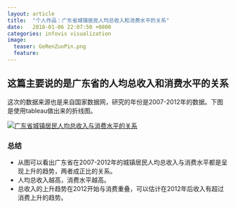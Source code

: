 ```yaml
---
layout: article
title:  "个人作品：广东省城镇居民人均总收入和消费水平的关系"
date:   2018-01-06 22:07:50 +0800
categories: infovis visualization
image:
  teaser: GeRenZuoPin.png
  feature: 
---
```


## 这篇主要说的是广东省的人均总收入和消费水平的关系

这次的数据来源也是来自国家数据网，研究的年份是2007-2012年的数据。下图是使用tableau做出来的折线图。

<div class='tableauPlaceholder' id='viz1515320735519' style='position: relative'>
         <noscript><a href='#'><img alt='广东省城镇居民人均总收入与消费水平的关系 ' 
src='https:&#47;&#47;public.tableau.com&#47;static&#47;images&#47;1_&#47;1_5342&#47;sheet0&#47;1_rss.png' style='border: none' /></a>
         </noscript>
		 <object class='tableauViz'  style='display:none;'><param name='host_url' value='https%3A%2F%2Fpublic.tableau.com%2F' /> <param name='embed_code_version' value='3' /> <param name='path' value='views&#47;1_5342&#47;sheet0?:embed=y&amp;:display_count=y&amp;publish=yes' /> <param name='toolbar' value='yes' /><param name='static_image' value='https:&#47;&#47;public.tableau.com&#47;static&#47;images&#47;1_&#47;1_5342&#47;sheet0&#47;1.png' /> <param name='animate_transition' value='yes' /><param name='display_static_image' value='yes' /><param name='display_spinner' value='yes' /><param name='display_overlay' value='yes' /><param name='display_count' value='yes' /><param name='filter' value='publish=yes' />
		 </object>
</div>                
<script type='text/javascript'>                    var divElement = document.getElementById('viz1515320735519');                    var vizElement = divElement.getElementsByTagName('object')[0];                    vizElement.style.width='100%';vizElement.style.height=(divElement.offsetWidth*0.75)+'px';                    var scriptElement = document.createElement('script');                    scriptElement.src = 'https://public.tableau.com/javascripts/api/viz_v1.js';                    vizElement.parentNode.insertBefore(scriptElement, vizElement);                
</script>

### 总结

- 从图可以看出广东省在2007-2012年的城镇居民人均总收入与消费水平都是呈现上升的趋势，两者成正比的关系。
- 人均总收入越高，消费水平越高。
- 总收入的上升趋势在2012开始与消费重叠，可以估计在2012年后收入有超过消费上升的趋势。
